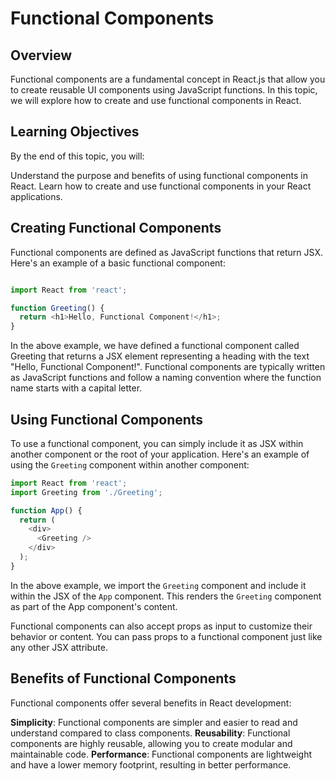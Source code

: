 # Functional Components
## Overview
Functional components are a fundamental concept in React.js that allow you to create reusable UI components using JavaScript functions. In this topic, we will explore how to create and use functional components in React.

## Learning Objectives
By the end of this topic, you will:

Understand the purpose and benefits of using functional components in React.
Learn how to create and use functional components in your React applications.
## Creating Functional Components
Functional components are defined as JavaScript functions that return JSX. Here's an example of a basic functional component:


```javascript

import React from 'react';

function Greeting() {
  return <h1>Hello, Functional Component!</h1>;
}
```

In the above example, we have defined a functional component called Greeting that returns a JSX element representing a heading with the text "Hello, Functional Component!". Functional components are typically written as JavaScript functions and follow a naming convention where the function name starts with a capital letter.

## Using Functional Components
To use a functional component, you can simply include it as JSX within another component or the root of your application. Here's an example of using the `Greeting` component within another component:

```javascript
import React from 'react';
import Greeting from './Greeting';

function App() {
  return (
    <div>
      <Greeting />
    </div>
  );
}

```

In the above example, we import the `Greeting` component and include it within the JSX of the `App` component. This renders the `Greeting` component as part of the App component's content.

Functional components can also accept props as input to customize their behavior or content. You can pass props to a functional component just like any other JSX attribute.

## Benefits of Functional Components
Functional components offer several benefits in React development:

**Simplicity**: Functional components are simpler and easier to read and understand compared to class components.
**Reusability**: Functional components are highly reusable, allowing you to create modular and maintainable code.
**Performance**: Functional components are lightweight and have a lower memory footprint, resulting in better performance.